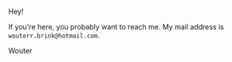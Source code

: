 Hey!

If you're here, you probably want to reach me. My mail address is `wouterr.brink@hotmail.com`.

Wouter
